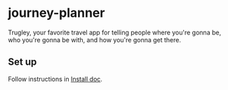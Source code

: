 # journey-planner
Trugley, your favorite travel app for telling people where you're gonna be, who you're gonna be with, and how you're gonna get there.

Set up
------

Follow instructions in [Install doc](../INSTALL.md).
